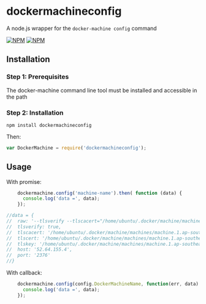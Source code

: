 # dockermachineconfig
A node.js wrapper for the `docker-machine config` command


[![NPM](https://nodei.co/npm/dockermachineconfig.png?downloads=true&downloadRank=true)](https://nodei.co/npm/dockermachineconfig/)
[![NPM](https://nodei.co/npm-dl/dockermachineconfig.png?months=6&height=3)](https://nodei.co/npm/dockermachineconfig/)

## Installation

### Step 1: Prerequisites

The docker-machine command line tool must be installed and accessible in the path

### Step 2: Installation
    
    npm install dockermachineconfig
    
Then:

```js
var DockerMachine = require('dockermachineconfig');
```


## Usage

With promise:
```js
    dockermachine.config('machine-name').then( function (data) {
      console.log('data =', data);
    });

//data = {
//  raw: '--tlsverify --tlscacert="/home/ubuntu/.docker/machine/machines/machine.1.ap-southeast-2.1.0.0.4a/ca.pem" --tlscert="/home/ubuntu/.docker/machine/machines/machine.1.ap-southeast-2.1.0.0.4a/cert.pem" --tlskey="/home/ubuntu/.docker/machine/machines/machine.1.ap-southeast-2.1.0.0.4a/key.pem" -H=tcp://52.64.155.4:2376',
//  tlsverify: true,
//  tlscacert: '/home/ubuntu/.docker/machine/machines/machine.1.ap-southeast-2.1.0.0.4a/ca.pem',
//  tlscert: '/home/ubuntu/.docker/machine/machines/machine.1.ap-southeast-2.1.0.0.4a/cert.pem',
//  tlskey: '/home/ubuntu/.docker/machine/machines/machine.1.ap-southeast-2.1.0.0.4a/key.pem',
//  host: '52.64.155.4',
//  port: '2376'
//}


```

With callback:
```js
    dockermachine.config(config.DockerMachineName, function(err, data) {
      console.log('data =', data);
    });

```

